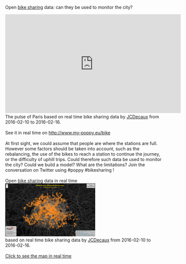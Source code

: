 Open <a href='http://www.my-poppy.eu/bikes'>bike sharing</a> data: can they be used to monitor the city?<br>
<iframe width="560" height="315" src="https://www.youtube.com/embed/h-9Gxtj9Fok?html5=1&loop=1&playlist=h-9Gxtj9Fok" frameborder="0" allowfullscreen></iframe>
<div class="caption">
The pulse of Paris based on real time bike sharing data by <a href="http://developer.jcdecaux.com">JCDecaux</a> from 2016-02-10 to 2016-02-16.<br><br>See it in real time on <a href="http://www.my-poppy.eu/bikes">http://www.my-poppy.eu/bike</a><br><br>
At first sight, we could assume that people are where the stations are full. However some factors should be taken into account, such as the rebalancing, the use of the bikes to reach a station to continue the journey, or the difficulty of uphill trips. Could therefore such data be used to monitor the city? Could we build a model? What are the limitations? Join the conversation on Twitter using #poppy #bikesharing !
</div>
<br>

<div class="title">Open <a href='http://www.my-poppy.eu/bikes'>bike sharing</a> data in real time</div>

<div>
<a href="http://www.my-poppy.eu/bikes"><img style="width:57%; height:auto" class="im imbike" src="../images/20160208_jcdecaux.png" ></a>
<br>
<div class="caption">based on real time bike sharing data by <a href="http://developer.jcdecaux.com">JCDecaux</a> from 2016-02-10 to 2016-02-16.<br><br><a href="http://www.my-poppy.eu/bikes">Click to see the map in real time</a> <br><br>
</div>

